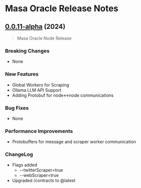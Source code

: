 # Masa Oracle Release Notes

## [0.0.11-alpha](https://github.com/masa-finance/masa-oracle/releases) (2024)

> Masa Oracle Node Release

### Breaking Changes

* None

### New Features

* Global Workers for Scraping
* Ollama LLM API Support
* Adding Protobuf for node<->node communications

### Bug Fixes

* None

### Performance Improvements

* Protobuffers for message and scraper worker communication

### ChangeLog

* Flags added
  * --twitterScraper=true
  * --webScraper=true
* Upgraded /contracts to @latest
